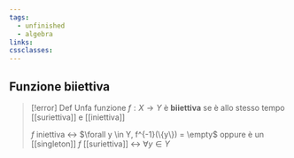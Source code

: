 ```yaml
---
tags:
  - unfinished
  - algebra
links: 
cssclasses:
---
```

## Funzione biiettiva
> [!error] Def
> Unfa funzione $f:X\longrightarrow Y$ è **biiettiva** se è allo stesso tempo [[suriettiva]] e  [[iniettiva]]
> 
> $f$ iniettiva <-> $\forall y \in Y, f^{-1}(\{y\}) = \empty$ oppure è un [[singleton]]
> $f$ [[suriettiva]] <-> $\forall y \in Y$
